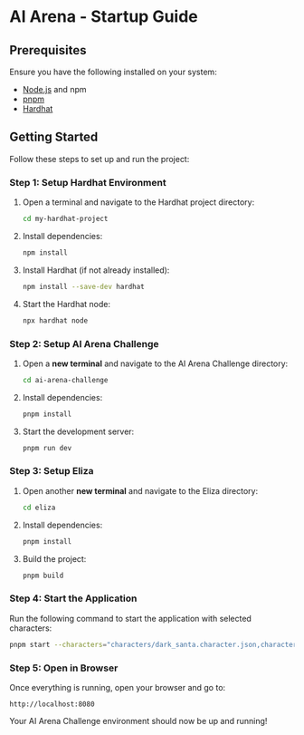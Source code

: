 # AI Arena - Startup Guide

## Prerequisites
Ensure you have the following installed on your system:
- [Node.js](https://nodejs.org/) and npm
- [pnpm](https://pnpm.io/installation)
- [Hardhat](https://hardhat.org/)

## Getting Started
Follow these steps to set up and run the project:

### Step 1: Setup Hardhat Environment
1. Open a terminal and navigate to the Hardhat project directory:
   ```sh
   cd my-hardhat-project
   ```
2. Install dependencies:
   ```sh
   npm install
   ```
3. Install Hardhat (if not already installed):
   ```sh
   npm install --save-dev hardhat
   ```
4. Start the Hardhat node:
   ```sh
   npx hardhat node
   ```

### Step 2: Setup AI Arena Challenge
1. Open a **new terminal** and navigate to the AI Arena Challenge directory:
   ```sh
   cd ai-arena-challenge
   ```
2. Install dependencies:
   ```sh
   pnpm install
   ```
3. Start the development server:
   ```sh
   pnpm run dev
   ```

### Step 3: Setup Eliza
1. Open another **new terminal** and navigate to the Eliza directory:
   ```sh
   cd eliza
   ```
2. Install dependencies:
   ```sh
   pnpm install
   ```
3. Build the project:
   ```sh
   pnpm build
   ```

### Step 4: Start the Application
Run the following command to start the application with selected characters:
```sh
pnpm start --characters="characters/dark_santa.character.json,characters/quadra_blaze.character.json"
```

### Step 5: Open in Browser
Once everything is running, open your browser and go to:
```
http://localhost:8080
```

Your AI Arena Challenge environment should now be up and running!

